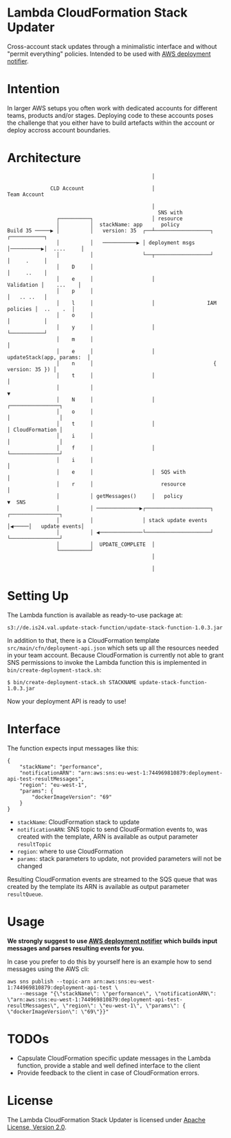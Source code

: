 # Lambda CloudFormation Stack Updater
Cross-account stack updates through a minimalistic interface and without "permit everything" policies.
Intended to be used with [AWS deployment notifier](https://github.com/ImmobilienScout24/aws-deployment-notifier).

Intention
=========
In larger AWS setups you often work with dedicated accounts for different teams, products and/or stages.
Deploying code to these accounts poses the challenge that you either have to build artefacts within the account
or deploy accross account boundaries.

Architecture
============
                                                   │

                  CLD Account                      │                      Team Account

                                                   │
                                                     SNS with
                    ┌──────────┐                   │ resource
                    │          │  stackName: app      policy
    Build 35 ─────▶ │          │   version: 35  ┌──┴──────────────────┐           ┌───────────┐
                    │          │   ───────────▶ │ deployment msgs     │──────────▶│  ....     │
                    │          │                └──┬──────────────────┘           │     .     │
                    │    D     │                                                  │     ..    │
                    │    e     │                   │                   Validation │    ...    │
                    │    p     │                                                  │   .. ..   │
                    │    l     │                   │                 IAM policies │  ..    .  │
                    │    o     │                                                  │           │
                    │    y     │                   │                              └───────────┘
                    │    m     │                                                        │
                    │    e     │                   │          updateStack(app, params:  │
                    │    n     │                                       { version: 35 }) │
                    │    t     │                   │                                    │
                    │          │                                                        ▼
                    │    N     │                   │                         ┌────────────────┐
                    │    o     │                                             │                │
                    │    t     │                   │                         │ CloudFormation │
                    │    i     │                                             │                │
                    │    f     │                   │                         └────────────────┘
                    │    i     │                                                        │
                    │    e     │                   │  SQS with                          │
                    │    r     │                      resource                          │
                    │          │ getMessages()     │   policy                           ▼  SNS
                    │          │ ──────────────▶┌─────────────────────┐      ┌────────────────┐
                    │          │                │ stack update events │◀─────│   update events│
                    │          │ ◀──────────────└─────────────────────┘      └────────────────┘
                    │          │  UPDATE_COMPLETE  │
                    └──────────┘
                                                   │

                                                   │
Setting Up
==========
The Lambda function is available as ready-to-use package at:
    
    s3://de.is24.val.update-stack-function/update-stack-function-1.0.3.jar

In addition to that, there is a CloudFormation template `src/main/cfn/deployment-api.json` which sets up all the
resources needed in your team account. Because CloudFormation is currently not able to grant SNS permissions to invoke
the Lambda function this is implemented in `bin/create-deployment-stack.sh`:
 
    $ bin/create-deployment-stack.sh STACKNAME update-stack-function-1.0.3.jar

Now your deployment API is ready to use!

Interface
=========
The function expects input messages like this:

    {
        "stackName": "performance",
        "notificationARN": "arn:aws:sns:eu-west-1:744969810879:deployment-api-test-resultMessages",
        "region": "eu-west-1",
        "params": {
            "dockerImageVersion": "69"
        }
    }

* `stackName`: CloudFormation stack to update
* `notificationARN`: SNS topic to send CloudFormation events to, was created with the template, ARN is available as
  output parameter `resultTopic`
* `region`: where to use CloudFormation
* `params`: stack parameters to update, not provided parameters will not be changed

Resulting CloudFormation events are streamed to the SQS queue that was created by the template its ARN is available as
output parameter `resultQueue`.

Usage
=====
**We strongly suggest to use [AWS deployment notifier](https://github.com/ImmobilienScout24/aws-deployment-notifier)
which builds input messages and parses resulting events for you.**

In case you prefer to do this by yourself here is an example how to send messages using the AWS cli:

    aws sns publish --topic-arn arn:aws:sns:eu-west-1:744969810879:deployment-api-test \
        --message "{\"stackName\": \"performance\", \"notificationARN\": \"arn:aws:sns:eu-west-1:744969810879:deployment-api-test-resultMessages\", \"region\": \"eu-west-1\", \"params\": { \"dockerImageVersion\": \"69\"}}"

TODOs
=====
* Capsulate CloudFormation specific update messages in the Lambda function, provide a stable and well defined
  interface to the client
* Provide feedback to the client in case of CloudFormation errors.

License
=======
The Lambda CloudFormation Stack Updater is licensed under [Apache License, Version 2.0](https://github.com/ImmobilienScout24/lambda-cloudformation-stack-updater/blob/master/LICENSE).
